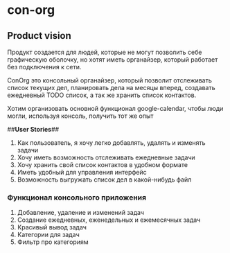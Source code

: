 # con-org
## **Product vision** ##

Продукт создается для людей, которые не могут позволить себе графическую оболочку, но хотят иметь органайзер, который работает без подключения к сети.


ConOrg это консольный органайзер, который позволит отслеживать список текущих дел, планировать дела на месяцы вперед, создавать ежедневный TODO список, а так же хранить список контактов.


Хотим организовать основной функционал google-calendar, чтобы люди могли, используя консоль, получить тот же опыт


##**User Stories**##

1.	Как пользователь, я хочу легко добавлять, удалять и изменять задачи
2.	Хочу иметь возможность отслеживать ежедневные задачи
3.	Хочу хранить свой список контактов в удобном формате
4.	Иметь удобный для управления интерфейс
5.	Возможность выгружать список дел в какой-нибудь файл

### Функционал консольного приложения
1. Добавление, удаление и изменений задач
2. Создание ежедневных, еженедельных и ежемесячных задач
3. Красивый вывод задач
4. Категории для задач
5. Фильтр про категориям

